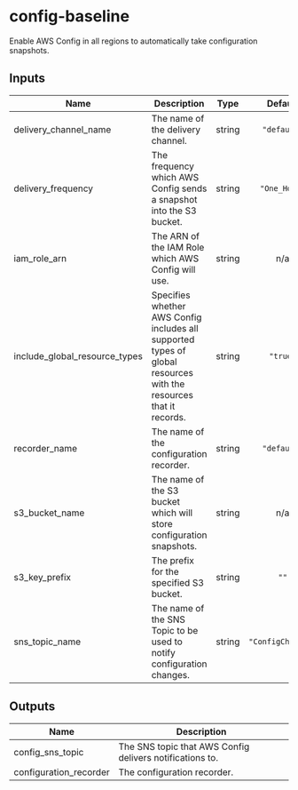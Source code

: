 # config-baseline

Enable AWS Config in all regions to automatically take configuration snapshots.

<!-- BEGINNING OF PRE-COMMIT-TERRAFORM DOCS HOOK -->
## Inputs

| Name | Description | Type | Default | Required |
|------|-------------|:----:|:-----:|:-----:|
| delivery\_channel\_name | The name of the delivery channel. | string | `"default"` | no |
| delivery\_frequency | The frequency which AWS Config sends a snapshot into the S3 bucket. | string | `"One_Hour"` | no |
| iam\_role\_arn | The ARN of the IAM Role which AWS Config will use. | string | n/a | yes |
| include\_global\_resource\_types | Specifies whether AWS Config includes all supported types of global resources with the resources that it records. | string | `"true"` | no |
| recorder\_name | The name of the configuration recorder. | string | `"default"` | no |
| s3\_bucket\_name | The name of the S3 bucket which will store configuration snapshots. | string | n/a | yes |
| s3\_key\_prefix | The prefix for the specified S3 bucket. | string | `""` | no |
| sns\_topic\_name | The name of the SNS Topic to be used to notify configuration changes. | string | `"ConfigChanges"` | no |

## Outputs

| Name | Description |
|------|-------------|
| config\_sns\_topic | The SNS topic that AWS Config delivers notifications to. |
| configuration\_recorder | The configuration recorder. |

<!-- END OF PRE-COMMIT-TERRAFORM DOCS HOOK -->
